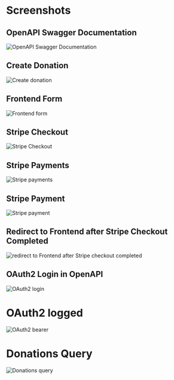 # Screenshots

## OpenAPI Swagger Documentation
![](screenshots/Capture%20d%E2%80%99%C3%A9cran%202020-10-26%20%C3%A0%2017.49.37-fullpage.png "OpenAPI Swagger Documentation")
## Create Donation
![](screenshots/Capture%20d%E2%80%99%C3%A9cran%202020-10-26%20%C3%A0%2017.50.06-fullpage.png "Create donation")

## Frontend Form
![](screenshots/Screenshot_20201026_175042.png "Frontend form")
## Stripe Checkout
![](screenshots/Capture%20d%E2%80%99%C3%A9cran%202020-10-26%20%C3%A0%2017.54.01-fullpage.png "Stripe Checkout")
## Stripe Payments
![](screenshots/Capture%20d%E2%80%99%C3%A9cran%202020-10-26%20%C3%A0%2017.55.18-fullpage.png "Stripe payments")
## Stripe Payment
![](screenshots/Capture%20d%E2%80%99%C3%A9cran%202020-10-26%20%C3%A0%2017.55.29-fullpage.png "Stripe payment")
## Redirect to Frontend after Stripe Checkout Completed
![](screenshots/Screenshot_20201026_175429.png "redirect to Frontend after Stripe checkout completed")

## OAuth2 Login in OpenAPI
![](screenshots/Capture%20d%E2%80%99%C3%A9cran%202020-10-26%20%C3%A0%2017.56.52-fullpage.png "OAuth2 login")
# OAuth2 logged
![](screenshots/Capture%20d%E2%80%99%C3%A9cran%202020-10-26%20%C3%A0%2017.56.57-fullpage.png "OAuth2 bearer")
# Donations Query
![](screenshots/Capture%20d%E2%80%99%C3%A9cran%202020-10-26%20%C3%A0%2017.57.12-fullpage.png "Donations query")
